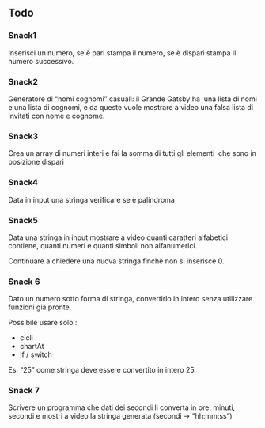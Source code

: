 ## Todo
### Snack1
Inserisci un numero, se è pari stampa il numero, se è dispari stampa il numero successivo.

### Snack2
Generatore di “nomi cognomi” casuali: il Grande Gatsby ha  una lista di nomi e una lista di cognomi, e da queste vuole mostrare a video una falsa lista di invitati con nome e cognome.

### Snack3
Crea un array di numeri interi e fai la somma di tutti gli elementi  che sono in posizione dispari

### Snack4
Data in input una stringa verificare se è palindroma

### Snack5
Data una stringa in input mostrare a video quanti caratteri alfabetici contiene, quanti numeri e quanti simboli non alfanumerici.

Continuare a chiedere una nuova stringa finchè non si inserisce 0.

### Snack 6
Dato un numero sotto forma di stringa, convertirlo in intero senza utilizzare funzioni già pronte.

Possibile usare solo :

- cicli
- chartAt
- if / switch

Es. “25” come stringa deve essere convertito in intero 25.

### Snack 7
Scrivere un programma che dati dei secondi li converta in ore, minuti, secondi e mostri a video la stringa generata (secondi → “hh:mm:ss”) 